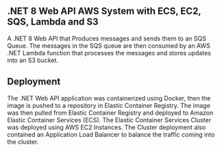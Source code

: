## .NET 8 Web API AWS System with ECS, EC2, SQS, Lambda and S3
A .NET 8 Web API that Produces messages and sends them to an SQS Queue. The messages in the SQS queue are then consumed by an AWS .NET Lambda function that processes the messages and stores updates into an S3 bucket.

## Deployment 
The .NET Web API application was containerized using Docker, then the image is pushed to a repository in Elastic Container Registry. The image was then pulled from Elastic Container Registry and deployed to Amazon Elastic Container Services (ECS).
The Elastic Container Services Cluster was deployed using AWS EC2 Instances. The Cluster deployment also contained an Application Load Balancer to balance the traffic coming into the cluster.

